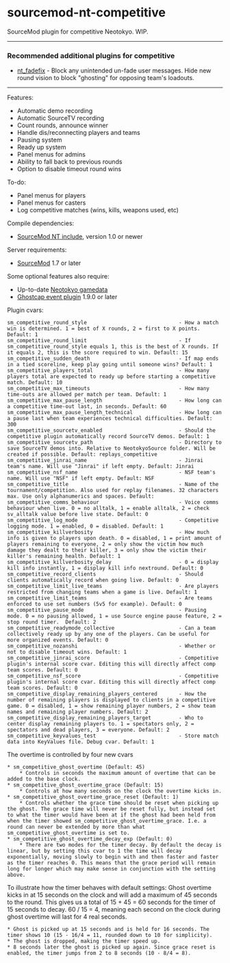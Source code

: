 sourcemod-nt-competitive
========================

SourceMod plugin for competitive Neotokyo. WIP.

---

### Recommended additional plugins for competitive
* [nt_fadefix](https://github.com/Rainyan/sourcemod-nt-fadefix) - Block any unintended un-fade user messages. Hide new round vision to block "ghosting" for opposing team's loadouts.

---

Features:
  - Automatic demo recording
  - Automatic SourceTV recording
  - Count rounds, announce winner
  - Handle dis/reconnecting players and teams
  - Pausing system
  - Ready up system
  - Panel menus for admins
  - Ability to fall back to previous rounds
  - Option to disable timeout round wins

To-do:
  - Panel menus for players
  - Panel menus for casters
  - Log competitive matches (wins, kills, weapons used, etc)

Compile dependencies:
  - <a target="_blank" href="https://github.com/softashell/sourcemod-nt-include">SourceMod NT include</a>, version 1.0 or newer

Server requirements:
  - <a target="_blank" href="http://www.sourcemod.net/downloads.php?branch=stable">SourceMod</a> 1.7 or later

Some optional features also require:
  - Up-to-date <a target="_blank" href="https://github.com/alliedmodders/sourcemod/tree/master/gamedata">Neotokyo gamedata</a>
  - <a target="_blank" href="https://github.com/softashell/nt-sourcemod-plugins">Ghostcap event plugin</a> 1.9.0 or later

Plugin cvars:
```
sm_competitive_round_style                              - How a match win is determined. 1 = best of X rounds, 2 = first to X points. Default: 1
sm_competitive_round_limit								- If sm_competitive_round_style equals 1, this is the best of X rounds. If it equals 2, this is the score required to win. Default: 15
sm_competitive_sudden_death								- If map ends in a tied scoreline, keep play going until someone wins? Default: 1
sm_competitive_players_total							- How many players total are expected to ready up before starting a competitive match. Default: 10
sm_competitive_max_timeouts								- How many time-outs are allowed per match per team. Default: 1
sm_competitive_max_pause_length							- How long can a competitive time-out last, in seconds. Default: 60
sm_competitive_max_pause_length_technical				- How long can a pause last when team experiences technical difficulties. Default: 300
sm_competitive_sourcetv_enabled							- Should the competitive plugin automatically record SourceTV demos. Default: 1
sm_competitive_sourcetv_path							- Directory to save SourceTV demos into. Relative to NeotokyoSource folder. Will be created if possible. Default: replays_competitive
sm_competitive_jinrai_name								- Jinrai team's name. Will use "Jinrai" if left empty. Default: Jinrai
sm_competitive_nsf_name									- NSF team's name. Will use "NSF" if left empty. Default: NSF
sm_competitive_title									- Name of the tournament/competition. Also used for replay filenames. 32 characters max. Use only alphanumerics and spaces. Default:
sm_competitive_comms_behaviour							- Voice comms behaviour when live. 0 = no alltalk, 1 = enable alltalk, 2 = check sv_alltalk value before live state. Default: 0
sm_competitive_log_mode									- Competitive logging mode. 1 = enabled, 0 = disabled. Default: 1
sm_competitive_killverbosity							- How much info is given to players upon death. 0 = disabled, 1 = print amount of players remaining to everyone, 2 = only show the victim how much damage they dealt to their killer, 3 = only show the victim their killer's remaining health. Default: 1
sm_competitive_killverbosity_delay						- 0 = display kill info instantly, 1 = display kill info nextround. Default: 0
sm_competitive_record_clients							- Should clients automatically record when going live. Default: 0
sm_competitive_limit_live_teams							- Are players restricted from changing teams when a game is live. Default: 1
sm_competitive_limit_teams								- Are teams enforced to use set numbers (5v5 for example). Default: 0
sm_competitive_pause_mode								- Pausing mode. 0 = no pausing allowed, 1 = use Source engine pause feature, 2 = stop round timer.  Default: 2
sm_competitive_readymode_collective						- Can a team collectively ready up by any one of the players. Can be useful for more organized events. Default: 0
sm_competitive_nozanshi									- Whether or not to disable timeout wins. Default: 1
sm_competitive_jinrai_score								- Competitive plugin's internal score cvar. Editing this will directly affect comp team scores. Default: 0
sm_competitive_nsf_score								- Competitive plugin's internal score cvar. Editing this will directly affect comp team scores. Default: 0
sm_competitive_display_remaining_players_centered		- How the number of remaining players is displayed to clients in a competitive game. 0 = disabled, 1 = show remaining player numbers, 2 = show team names and remaining player numbers. Default: 2
sm_competitive_display_remaining_players_target  		- Who to center display remaining players to. 1 = spectators only, 2 = spectators and dead players, 3 = everyone. Default: 2
sm_competitive_keyvalues_test							- Store match data into KeyValues file. Debug cvar. Default: 1
```

The overtime is controlled by four new cvars

    * sm_competitive_ghost_overtime (Default: 45)
        * Controls in seconds the maximum amount of overtime that can be added to the base clock.
    * sm_competitive_ghost_overtime_grace (Default: 15)
        * Controls at how many seconds on the clock the overtime kicks in.
    * sm_competitive_ghost_overtime_grace_reset (Default: 1)
        * Controls whether the grace time should be reset when picking up the ghost. The grace time will never be reset fully, but instead set to what the timer would have been at if the ghost had been held from when the timer showed sm_competitive_ghost_overtime_grace. I.e. a round can never be extended by more than what sm_competitive_ghost_overtime is set to.
    * sm_competitive_ghost_overtime_decay_exp (Default: 0)
        * There are two modes for the timer decay. By default the decay is linear, but by setting this cvar to 1 the time will decay exponentially, moving slowly to begin with and then faster and faster as the timer reaches 0. This means that the grace period will remain long for longer which may make sense in conjunction with the setting above.

To illustrate how the timer behaves with default settings:
Ghost overtime kicks in at 15 seconds on the clock and will add a maximum of 45 seconds to the round. This gives us a total of 15 + 45 = 60 seconds for the timer of 15 seconds to decay. 60 / 15 = 4, meaning each second on the clock during ghost overtime will last for 4 real seconds.

    * Ghost is picked up at 15 seconds and is held for 16 seconds. The timer shows 10 (15 - 16/4 = 11, rounded down to 10 for simplicity).
    * The ghost is dropped, making the timer speed up.
    * 8 seconds later the ghost is picked up again. Since grace reset is enabled, the timer jumps from 2 to 8 seconds (10 - 8/4 = 8).
